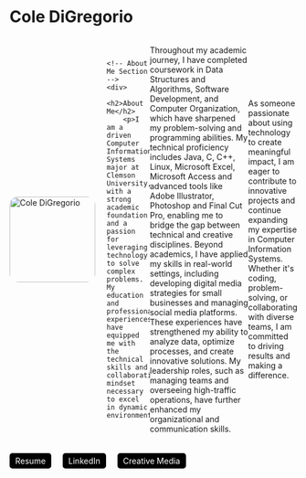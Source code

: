 # Cole DiGregorio

<div style="display: flex; align-items: center;">
    <!-- Profile Image Section -->
    <div style="margin-right: 20px;">
        <img src="Cole.JPG" alt="Cole DiGregorio" style="width: 150px; border-radius: 10%;">
    </div>
    
    <!-- About Me Section -->
    <div>
        <h2>About Me</h2>
        <p>I am a driven Computer Information Systems major at Clemson University, with a strong academic foundation and a passion for leveraging             technology to solve complex problems. My education and professional experiences have equipped me with the technical skills and                     collaborative mindset necessary to excel in dynamic environments.
Throughout my academic journey, I have completed coursework in Data Structures and Algorithms, Software Development, and Computer Organization, which have sharpened my problem-solving and programming abilities. My technical proficiency includes Java, C, C++, Linux, Microsoft Excel, Microsoft Access and advanced tools like Adobe Illustrator, Photoshop and Final Cut Pro, enabling me to bridge the gap between technical and creative disciplines. 
        Beyond academics, I have applied my skills in real-world settings, including developing digital media strategies for small businesses and managing social media platforms. These experiences have strengthened my ability to analyze data, optimize processes, and create innovative solutions. My leadership roles, such as managing teams and overseeing high-traffic operations, have further enhanced my organizational and communication skills.  

As someone passionate about using technology to create meaningful impact, I am eager to contribute to innovative projects and continue expanding my expertise in Computer Information Systems. Whether it's coding, problem-solving, or collaborating with diverse teams, I am committed to driving results and making a difference. </p>
    </div>
</div>

<!-- Navigation Links -->
<div style="display: flex; gap: 20px; margin-top: 20px;">
    <a href="resume.html" style="text-decoration: none; color: white; background-color: #000000; padding: 5px 10px; border-radius: 5px;">Resume</a>
    <a href="linkedin-me.html" style="text-decoration: none; color: white; background-color: #000000; padding: 5px 10px; border-radius: 5px;">LinkedIn</a>
    <a href="social-media.html" style="text-decoration: none; color: white; background-color: #000000; padding: 5px 10px; border-radius: 5px;">Creative Media</a>
</div>




